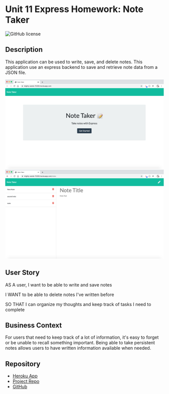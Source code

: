 # Unit 11 Express Homework: Note Taker


![GitHub license](https://img.shields.io/badge/license-MIT-blue.svg)


## Description

This application can be used to write, save, and delete notes. This application use an express backend to save and retrieve note data from a JSON file.

![Foto 1](Foto1.png)   
![Foto 2](Foto2.png)

## User Story

AS A user, I want to be able to write and save notes

I WANT to be able to delete notes I've written before

SO THAT I can organize my thoughts and keep track of tasks I need to complete

## Business Context

For users that need to keep track of a lot of information, it's easy to forget or be unable to recall something important. Being able to take persistent notes allows users to have written information available when needed.

## Repository
- [Heroku App](https://note-taker-cw.herokuapp.com/)
- [Project Repo](https://github.com/ColmanWebster/hw11_note-taker)
- [GitHub](https://github.com/ColmanWebster)
